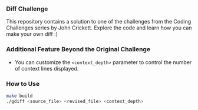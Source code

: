 ### Diff Challenge

This repository contains a solution to one of the challenges from the Coding Challenges series by John Crickett. Explore the code and learn how you can make your own diff :)

### Additional Feature Beyond the Original Challenge

- You can customize the `<context_depth>` parameter to control the number of context lines displayed.

### How to Use

```bash
make build
./gdiff <source_file> <revised_file> <context_depth>
```
